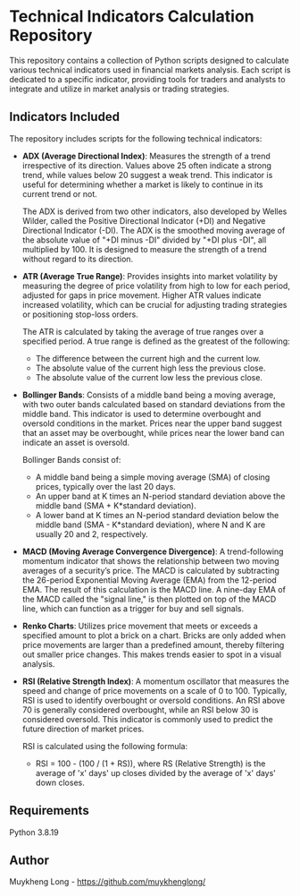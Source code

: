 # Technical Indicators Calculation Repository

This repository contains a collection of Python scripts designed to calculate various technical indicators used in financial markets analysis. Each script is dedicated to a specific indicator, providing tools for traders and analysts to integrate and utilize in market analysis or trading strategies.

## Indicators Included

The repository includes scripts for the following technical indicators:

- **ADX (Average Directional Index)**: Measures the strength of a trend irrespective of its direction. Values above 25 often indicate a strong trend, while values below 20 suggest a weak trend. This indicator is useful for determining whether a market is likely to continue in its current trend or not.

  The ADX is derived from two other indicators, also developed by Welles Wilder, called the Positive Directional Indicator (+DI) and Negative Directional Indicator (-DI). The ADX is the smoothed moving average of the absolute value of "+DI minus -DI" divided by "+DI plus -DI", all multiplied by 100. It is designed to measure the strength of a trend without regard to its direction.

- **ATR (Average True Range)**: Provides insights into market volatility by measuring the degree of price volatility from high to low for each period, adjusted for gaps in price movement. Higher ATR values indicate increased volatility, which can be crucial for adjusting trading strategies or positioning stop-loss orders.

  The ATR is calculated by taking the average of true ranges over a specified period. A true range is defined as the greatest of the following: 
  - The difference between the current high and the current low.
  - The absolute value of the current high less the previous close.
  - The absolute value of the current low less the previous close.

- **Bollinger Bands**: Consists of a middle band being a moving average, with two outer bands calculated based on standard deviations from the middle band. This indicator is used to determine overbought and oversold conditions in the market. Prices near the upper band suggest that an asset may be overbought, while prices near the lower band can indicate an asset is oversold.

  Bollinger Bands consist of:
  - A middle band being a simple moving average (SMA) of closing prices, typically over the last 20 days.
  - An upper band at K times an N-period standard deviation above the middle band (SMA + K*standard deviation).
  - A lower band at K times an N-period standard deviation below the middle band (SMA - K*standard deviation), where N and K are usually 20 and 2, respectively.

- **MACD (Moving Average Convergence Divergence)**: A trend-following momentum indicator that shows the relationship between two moving averages of a security’s price. The MACD is calculated by subtracting the 26-period Exponential Moving Average (EMA) from the 12-period EMA. The result of this calculation is the MACD line. A nine-day EMA of the MACD called the "signal line," is then plotted on top of the MACD line, which can function as a trigger for buy and sell signals.

- **Renko Charts**: Utilizes price movement that meets or exceeds a specified amount to plot a brick on a chart. Bricks are only added when price movements are larger than a predefined amount, thereby filtering out smaller price changes. This makes trends easier to spot in a visual analysis.

- **RSI (Relative Strength Index)**: A momentum oscillator that measures the speed and change of price movements on a scale of 0 to 100. Typically, RSI is used to identify overbought or oversold conditions. An RSI above 70 is generally considered overbought, while an RSI below 30 is considered oversold. This indicator is commonly used to predict the future direction of market prices.

  RSI is calculated using the following formula:
  - RSI = 100 - (100 / (1 + RS)), where RS (Relative Strength) is the average of 'x' days' up closes divided by the average of 'x' days' down closes.

## Requirements

Python 3.8.19

## Author

Muykheng Long - https://github.com/muykhenglong/
